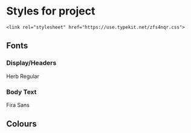 # Styles for project

`<link rel="stylesheet" href="https://use.typekit.net/zfs4nqr.css">`

## Fonts

### Display/Headers
Herb Regular

### Body Text
Fira Sans

## Colours


